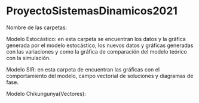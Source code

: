 # ProyectoSistemasDinamicos2021

Nombre de las carpetas:

Modelo Estocástico: en esta carpeta se encuentran los datos y la gráfica generada por el modelo estocástico, los nuevos datos y gráficas generadas con las variaciones y como la gráfica de comparación del modelo teórico con la simulación.

Modelo SIR: en esta carpeta de encuentran las gráficas con el comportamiento del modelo, campo vectorial de soluciones y diagramas de fase.

Modelo Chikungunya(Vectores): 
